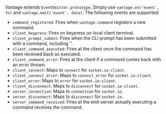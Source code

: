 Vantage extends `EventEmitter.prototype`. Simply use `vantage.on('event', fn)` and `vantage.emit('event', data)`. The following events are supported:

- `command_registered`: Fires when `vantage.command` registers a new command.
- `client_keypress`: Fires on keypress on local client terminal.
- `client_prompt_submit`: Fires when the CLI prompt has been submitted with a command, including ''.
- `client_command_executed`: Fires at the client once the command has been received back as executed.
- `client_command_error`: Fires at the client if a command comes back with an error thrown.
- `client_connect`: Maps to `connect` for `socket.io-client`.
- `client_connect_error`: Maps to `connect_error` for `socket.io-client`.
- `client_error`: Maps to `error` for `socket.io-client`.
- `client_disconnect`: Maps to `disconnect` for `socket.io-client`.
- `server_connection`: Maps to `connection` for `socket.io`.
- `server_disconnect`: Maps to `disconnect` for `socket.io`.
- `server_command_received`: Fires at the end-server actually executing a command receives the command.